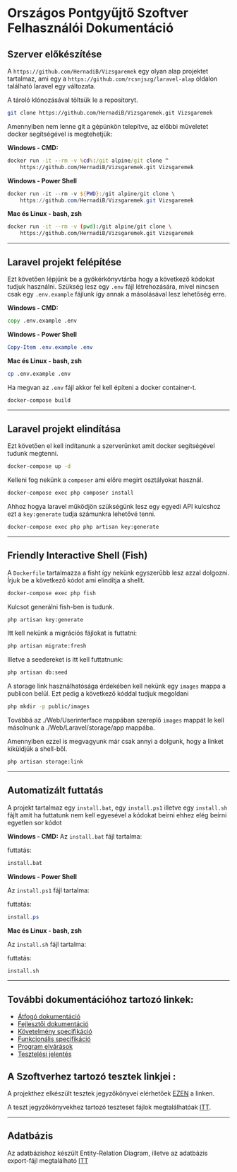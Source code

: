 # Országos Pontgyűjtő Szoftver Felhasználói Dokumentáció

## Szerver előkészítése

A `https://github.com/HernadiB/Vizsgaremek` egy olyan alap projektet tartalmaz, ami egy a  `https://github.com/rcsnjszg/laravel-alap` oldalon található laravel egy változata.

A tároló klónozásával töltsük le a repositoryt.

```bash
git clone https://github.com/HernadiB/Vizsgaremek.git Vizsgaremek
```

Amennyiben nem lenne git a gépünkön telepítve, az előbbi műveletet docker segítségével is megtehetjük:

**Windows - CMD:**

```bat
docker run -it --rm -v %cd%:/git alpine/git clone ^
    https://github.com/HernadiB/Vizsgaremek.git Vizsgaremek
```

**Windows - Power Shell**

```powershell
docker run -it --rm -v ${PWD}:/git alpine/git clone \
    https://github.com/HernadiB/Vizsgaremek.git Vizsgaremek
```
**Mac és Linux - bash, zsh**

```bash
docker run -it --rm -v (pwd):/git alpine/git clone \
    https://github.com/HernadiB/Vizsgaremek.git Vizsgaremek
```
---
## Laravel projekt felépítése

Ezt követően lépjünk be a gyökérkönyvtárba hogy a következő kódokat tudjuk használni.
Szükség lesz egy `.env` fájl létrehozására, mivel nincsen csak egy `.env.example` fájlunk így annak a másolásával lesz lehetőség erre.

**Windows - CMD:**

```bat
copy .env.example .env
```

**Windows - Power Shell**

```powershell
Copy-Item .env.example .env
```
**Mac és Linux - bash, zsh**

```bash
cp .env.example .env
```

Ha megvan az `.env` fájl akkor fel kell építeni a docker container-t.
```bash
docker-compose build
```
---
## Laravel projekt elindítása
Ezt követően el kell indítanunk a szerverünket amit docker 
segítségével tudunk megtenni.

```bash
docker-compose up -d
```
Kelleni fog nekünk a `composer` ami előre megírt osztályokat használ.

```bash
docker-compose exec php composer install
```

Ahhoz hogya laravel működjön szükségünk lesz egy egyedi API kulcshoz ezt a `key:generate` tudja számunkra lehetővé tenni.

```bash
docker-compose exec php php artisan key:generate
```
---
## Friendly Interactive Shell (Fish)

A `Dockerfile` tartalmazza a fisht így nekünk egyszerűbb lesz azzal dolgozni.
Írjuk be a következő kódot ami elindítja a shellt.

```bash
docker-compose exec php fish
```
Kulcsot generálni fish-ben is tudunk. 

```bash
php artisan key:generate
```

Itt kell nekünk a migrációs fájlokat is futtatni: 

```bash
php artisan migrate:fresh
```

Illetve a seedereket is itt kell futtatnunk:

```bash
php artisan db:seed
```

A storage link használhatósága érdekében kell nekünk egy `images` mappa a publicon belül.
Ezt pedig a következő kóddal tudjuk megoldani 

```bash
php mkdir -p public/images
```

Továbbá az ./Web/Userinterface mappában szereplő `images` mappát le kell másolnunk a ./Web/Laravel/storage/app mappába.

Amennyiben ezzel is megvagyunk már csak annyi a dolgunk, hogy a linket kiküldjük a shell-ből.

```bash
php artisan storage:link 
```
--- 

## Automatizált futtatás

 A projekt tartalmaz egy `install.bat`, egy `install.ps1` illetve egy `install.sh` fájlt amit ha futtatunk nem kell egyesével a kódokat beírni ehhez elég beírni egyetlen sor kódot




**Windows - CMD:**
Az `install.bat` fájl tartalma:

futtatás:
```bash
install.bat
```

**Windows - Power Shell**

Az `install.ps1` fájl tartalma:

futtatás:
```powershell
install.ps
```

**Mac és Linux - bash, zsh**

Az `install.sh` fájl tartalma:


futtatás:
```bash
install.sh
```

---

## További dokumentációhoz tartozó linkek: 
- [Átfogó dokumentáció](https://docs.google.com/document/d/1rJbhp3xkCOQ58FM-NjkxjJBm-VZ9g-AMQw8iK-6CObc/edit)
- [Fejlesztői dokumentáció](https://docs.google.com/document/d/1pvqvb6A-6GUKe8qrS2tPRnYMjQeAJy4K5cVyzHKfSXU/edit)
- [Követelmény specifikáció](https://docs.google.com/document/d/1A0QRimkK1UXkKKfk2Lq60_SSoSakkj6kAxHRRs-btn8/edit)
- [Funkcionális specifikáció](https://docs.google.com/document/d/1MNaBvbd3mw4Clm1nx-DGGcet4M92TVrdYmEbd_CgdSk/edit)
- [Program elvárások](https://docs.google.com/document/d/1LsFn5bHUQSGTNGgkdbWjd6KCK4ykbzVLim8lERvP11Y/edit)
- [Tesztelési jelentés](https://docs.google.com/document/d/1Mw8-iW1jJNe9uCh6xftvkANOyZxBNmvKurSQXk8criQ/edit)


## A Szoftverhez tartozó tesztek linkjei :

A projekthez elkészült tesztek jegyzőkönyvei elérhetőek [EZEN](https://drive.google.com/drive/folders/164-jEiP4vM80p7J3rR_Jao7seB0O4jZ9?usp=sharing) a linken.

A teszt jegyzőkönyvekhez tartozó teszteset fájlok megtalálhatóak [ITT](https://github.com/HernadiB/Vizsgaremek/tree/main/docs/Test).

---

## Adatbázis

Az adatbázishoz készült Entity-Relation Diagram, illetve az adatbázis export-fájl megtalálható [ITT](https://github.com/HernadiB/Vizsgaremek/tree/main/Web/Adatb%C3%A1zis)
